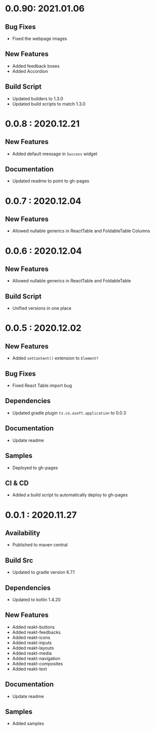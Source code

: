# 0.0.90: 2021.01.06
## Bug Fixes
- Fixed the webpage images

## New Features
- Added feedback boxes
- Added Accordion

## Build Script
- Updated builders to 1.3.0
- Updated build scripts to match 1.3.0

# 0.0.8 : 2020.12.21
## New Features
- Added default message in `Success` widget

## Documentation
- Updated readme to point to gh-pages

# 0.0.7 : 2020.12.04
## New Features
- Allowed nullable generics in ReactTable and FoldableTable Columns

# 0.0.6 : 2020.12.04
## New Features
- Allowed nullable generics in ReactTable and FoldableTable

## Build Script
- Unified versions in one place

# 0.0.5 : 2020.12.02
## New Features
- Added `setContent()` extension to `Element?`

## Bug Fixes
- Fixed React Table import bug

## Dependencies
- Updated gradle plugin `tz.co.asoft.application` to 0.0.3

## Documentation
- Update readme

## Samples
- Deployed to gh-pages

## CI & CD
- Added a build script to automatically deploy to gh-pages

# 0.0.1 : 2020.11.27
## Availability
- Published to maven central

## Build Src
- Updated to gradle version 6.7.1

## Dependencies
- Updated to kotlin 1.4.20

## New Features
- Added reakt-buttons
- Added reakt-feedbacks
- Added reakt-icons
- Added reakt-inputs
- Added reakt-layouts
- Added reakt-media
- Added reakt-navigation
- Added reakt-composites
- Added reakt-text

## Documentation
- Update readme

## Samples
- Added samples
